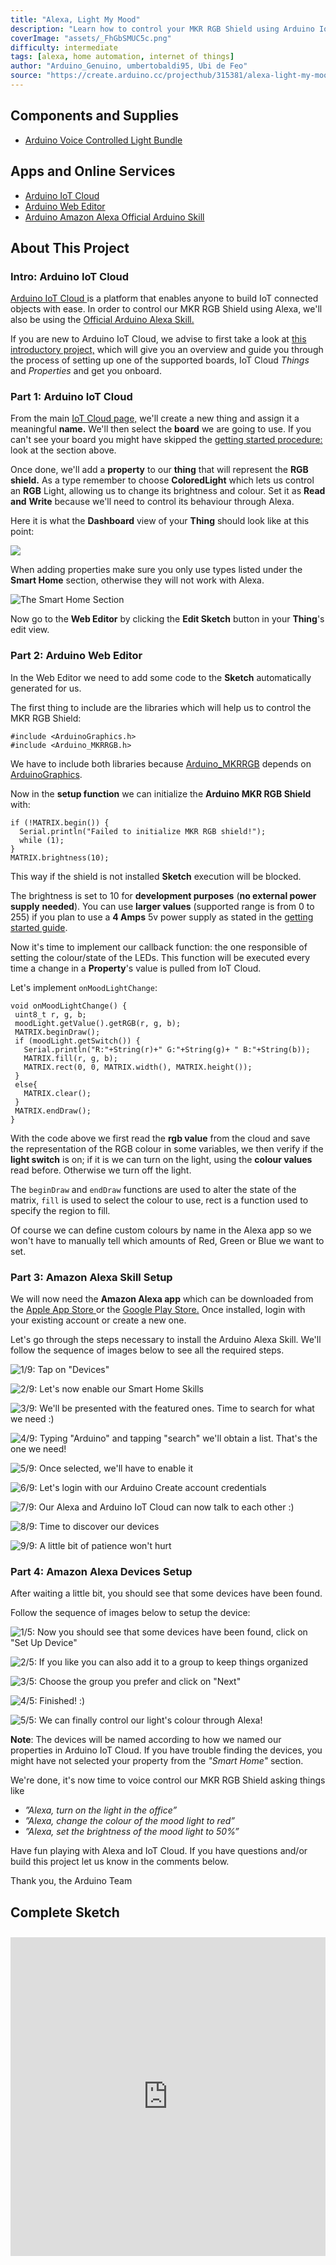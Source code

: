 ```yaml
---
title: "Alexa, Light My Mood"
description: "Learn how to control your MKR RGB Shield using Arduino IoT Cloud and Amazon Alexa."
coverImage: "assets/_FhGbSMUC5c.png"
difficulty: intermediate
tags: [alexa, home automation, internet of things]
author: "Arduino_Genuino, umbertobaldi95, Ubi de Feo"
source: "https://create.arduino.cc/projecthub/315381/alexa-light-my-mood-885534"
---
```


## Components and Supplies

- [Arduino Voice Controlled Light Bundle](https://store.arduino.cc/voice-controlled-light-bundle)

## Apps and Online Services

- [Arduino IoT Cloud](https://cloud.arduino.cc)
- [Arduino Web Editor](https://create.arduino.cc/editor)
- [Arduino Amazon Alexa Official Arduino Skill](https://www.amazon.com/Arduino-LLC/dp/B07ZT2PK2H)

## About This Project

### Intro: Arduino IoT Cloud

[Arduino IoT Cloud ](https://create.arduino.cc/iot/)is a platform that enables anyone to build IoT connected objects with ease. In order to control our MKR RGB Shield using Alexa, we'll also be using the [Official Arduino Alexa Skill.](https://www.amazon.com/Arduino-LLC/dp/B07ZT2PK2H)

If you are new to Arduino IoT Cloud, we advise to first take a look at [this introductory project,](https://create.arduino.cc/projecthub/133030/iot-cloud-getting-started-c93255) which will give you an overview and guide you through the process of setting up one of the supported boards, IoT Cloud *Things* and *Properties* and get you onboard.

### Part 1: Arduino IoT Cloud

From the main [IoT Cloud page,](https://create.arduino.cc/iot/things) we'll create a new thing and assign it a meaningful **name.** We'll then select the **board** we are going to use. If you can't see your board you might have skipped the [getting started procedure:](https://create.arduino.cc/getting-started) look at the section above.

Once done, we'll add a **property** to our **thing** that will represent the **RGB shield.** As a type remember to choose **ColoredLight** which lets us control an **RGB** Light, allowing us to change its brightness and colour. Set it as **Read** **and** **Write** because we'll need to control its behaviour through Alexa.

Here it is what the **Dashboard** view of your **Thing** should look like at this point:

![](assets/screenshot_from_2019-12-23_15-37-38_lFNTKH9oSn.png)

When adding properties make sure you only use types listed under the **Smart Home** section, otherwise they will not work with Alexa.

![The Smart Home Section](assets/smart_home_rectangle_dLR0YJgofD.png)


Now go to the **Web Editor** by clicking the **Edit Sketch** button in your **Thing**'s edit view.

### Part 2: Arduino Web Editor

In the Web Editor we need to add some code to the **Sketch** automatically generated for us.

The first thing to include are the libraries which will help us to control the MKR RGB Shield:

```arduino
#include <ArduinoGraphics.h>
#include <Arduino_MKRRGB.h>
```

We have to include both libraries because [Arduino\_MKRRGB](https://www.arduino.cc/en/Reference/ArduinoMKRRGB) depends on [ArduinoGraphics](https://www.arduino.cc/en/Reference/ArduinoGraphics).

Now in the **setup function** we can initialize the **Arduino MKR RGB Shield** with:

```arduino
if (!MATRIX.begin()) {
  Serial.println("Failed to initialize MKR RGB shield!");
  while (1);
}
MATRIX.brightness(10);
```

This way if the shield is not installed **Sketch** execution will be blocked.

The brightness is set to 10 for **development purposes** (**no external power supply** **needed**). You can use **larger values** (supported range is from 0 to 255) if you plan to use a **4 Amps** 5v power supply as stated in the [getting started guide](https://www.arduino.cc/en/guide/MKRRGBShield).

Now it's time to implement our callback function: the one responsible of setting the colour/state of the LEDs. This function will be executed every time a change in a **Property**'s value is pulled from IoT Cloud.

Let's implement `onMoodLightChange`:

```arduino
void onMoodLightChange() {
 uint8_t r, g, b;
 moodLight.getValue().getRGB(r, g, b);
 MATRIX.beginDraw();
 if (moodLight.getSwitch()) {
   Serial.println("R:"+String(r)+" G:"+String(g)+ " B:"+String(b));
   MATRIX.fill(r, g, b);
   MATRIX.rect(0, 0, MATRIX.width(), MATRIX.height());
 }
 else{
   MATRIX.clear();
 }
 MATRIX.endDraw();
}
```

With the code above we first read the **rgb value** from the cloud and save the representation of the RGB colour in some variables, we then verify if the **light switch** is on; if it is we can turn on the light, using the **colour values** read before. Otherwise we turn off the light.

The `beginDraw` and `endDraw` functions are used to alter the state of the matrix, `fill` is used to select the colour to use, rect is a function used to specify the region to fill.

Of course we can define custom colours by name in the Alexa app so we won't have to manually tell which amounts of Red, Green or Blue we want to set.

### Part 3: Amazon Alexa Skill Setup

We will now need the **Amazon Alexa app** which can be downloaded from the [Apple App Store ](https://apps.apple.com/us/app/amazon-alexa/id944011620)or the [Google Play Store.](https://play.google.com/store/apps/details?id=com.amazon.dee.app) Once installed, login with your existing account or create a new one.

Let's go through the steps necessary to install the Arduino Alexa Skill. We'll follow the sequence of images below to see all the required steps.

![1/9: Tap on "Devices"](assets/00_RFm9P2qzyB.png)



![2/9: Let's now enable our Smart Home Skills](assets/01_nKLOMzvdse.png)



![3/9: We'll be presented with the featured ones. Time to search for what we need :)](assets/02_fyS5DtH2jX.png)



![4/9: Typing "Arduino" and tapping "search" we'll obtain a list. That's the one we need!](assets/03_Kjb6Zxk2xW.png)



![5/9: Once selected, we'll have to enable it](assets/04_RmBI4TuYcP.png)



![6/9: Let's login with our Arduino Create account credentials](assets/05_9hXfJxgMoj.png)



![7/9: Our Alexa and Arduino IoT Cloud can now talk to each other :)](assets/06_Jjp2QJHzKk.png)



![8/9: Time to discover our devices](assets/07_2GYqgv30SB.png)


![9/9: A little bit of patience won't hurt](assets/08_EVOIbCD6hI.png)



### Part 4: Amazon Alexa Devices Setup

After waiting a little bit, you should see that some devices have been found.

Follow the sequence of images below to setup the device:

![ 1/5: Now you should see that some devices have been found, click on "Set Up Device"](assets/01_jy55ZdUN5q.png)


![2/5: If you like you can also add it to a group to keep things organized](assets/02_CJJ609n37L.png)



![3/5: Choose the group you prefer and click on "Next"](assets/03_Cq0fPcmll9.png)



![4/5: Finished! :)](assets/04_FsdBW0Lgiq.png)



![5/5: We can finally control our light's colour through Alexa!](assets/05_63AzPXg1Rn.png)


**Note**: The devices will be named according to how we named our properties in Arduino IoT Cloud. If you have trouble finding the devices, you might have not selected your property from the *"Smart Home"* section.

We're done, it's now time to voice control our MKR RGB Shield asking things like

* *”Alexa, turn on the light in the office”*
* *”Alexa, change the colour of the mood light to red”*
* *”Alexa, set the brightness of the mood light to 50%”*

Have fun playing with Alexa and IoT Cloud. If you have questions and/or build this project let us know in the comments below.

Thank you, the Arduino Team


## Complete Sketch


<iframe src='https://create.arduino.cc/editor/Arduino_Genuino/42c17c42-6c91-43fe-9079-125f6ce94d9b/preview?embed&snippet' style='height:510px;width:100%;margin:10px 0' frameborder='0'></iframe>